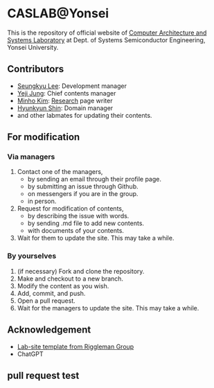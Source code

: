 # CASLAB@Yonsei
This is the repository of official website of [Computer Architecture and Systems Laboratory](https://caslab-yonsei.github.io/) at Dept. of Systems Semiconductor Engineering, Yonsei University.

## Contributors
* [Seungkyu Lee](http://cas.yonsei.ac.kr/members/seungkyu-lee/): Development manager
* [Yeji Jung](http://cas.yonsei.ac.kr/members/yeji-jung/): Chief contents manager
* [Minho Kim](http://cas.yonsei.ac.kr/members/minho-kim/): [Research](http://cas.yonsei.ac.kr/research/) page writer
* [Hyunkyun Shin](http://cas.yonsei.ac.kr/members/hyunkyun-shin/): Domain manager
* and other labmates for updating their contents.

## For modification
### Via managers
1. Contact one of the managers,
   * by sending an email through their profile page.
   * by submitting an issue through Github.
   * on messengers if you are in the group.
   * in person.
2. Request for modification of contents,
   * by describing the issue with words.
   * by sending .md file to add new contents.
   * with documents of your contents.
3. Wait for them to update the site. This may take a while.

### By yourselves
1. (if necessary) Fork and clone the repository.
2. Make and checkout to a new branch.
3. Modify the content as you wish.
4. Add, commit, and push.
5. Open a pull request.
6. Wait for the managers to update the site. This may take a while.

## Acknowledgement
* [Lab-site template from Riggleman Group](https://github.com/rar-ensemble/lab_site)
* ChatGPT

## pull request test
